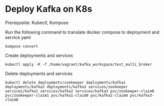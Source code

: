 # Deploy Kafka on K8s

<p>Prerequisite: Kubectl, Kompose<p>
<p>Run the following command to translate docker compose to deployment and service yaml<p>

```
kompose convert
```

<p>Create deployments and services<p>

```
kubectl apply -R -f /home/vagrant/kafka_workspace/test_multi_broker
```

<p>Delete deployments and services<p>

```
kubectl delete deployments/zookeeper deployments/kafka1 deployments/kafka2 deployments/kafka3 services/zookeeper services/kafka1 services/kafka2 services/kafka3 pvc/zookeeper-claim0 pvc/zookeeper-claim1 pvc/kafka1-claim0 pvc/kafka2-claim0 pvc/kafka3-claim0
```
